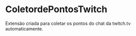 # ColetordePontosTwitch
Extensão criada para coletar os pontos do chat da twitch.tv automaticamente.
